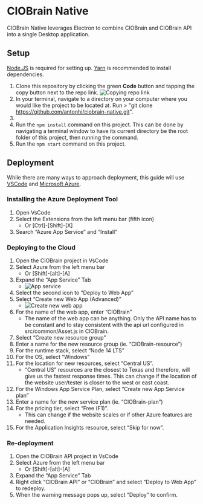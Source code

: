 # CIOBrain Native

CIOBrain Native leverages Electron to combine CIOBrain and CIOBrain API into a single Desktop application. 

## Setup

[Node.JS](https://nodejs.org/) is required for setting up.
[Yarn](https://classic.yarnpkg.com/lang/en/docs/install/) is recommended to install dependencies.

1. Clone this repository by clicking the green **Code** button and tapping the copy button next to the repo link.
![Copying repo link](https://i.imgur.com/ECjo66R.png)
2. In your terminal, navigate to a directory on your computer where you would like the project to be located at. Run > "git clone https://github.com/antonhi/ciobrain-native.git".
3. 
4. Run the `npm install` command on this project. This can be done by navigating a terminal window to have its current directory be the root folder of this project, then running the command.
5. Run the `npm start` command on this project.

## Deployment

While there are many ways to approach deployment, this guide will use [VSCode](https://code.visualstudio.com/) and [Microsoft Azure](https://azure.microsoft.com/).

### Installing the Azure Deployment Tool

1. Open VsCode
2. Select the Extensions from the left menu bar (fifth icon)
	- Or [Ctrl]-[Shift]-[X]
3. Search “Azure App Service” and “Install”

### Deploying to the Cloud
1. Open the CIOBrain project in VsCode
2. Select Azure from the left menu bar 
	- Or [Shift]-[alt]-[A]
3. Expand the “App Service” Tab
	- ![App service](https://i.imgur.com/wSQK4BG.png)
4. Select the second icon to “Deploy to Web App”
5. Select “Create new Web App (Advanced)”
	- ![Create new web app](https://i.imgur.com/FHPOTDo.png)
6. For the name of the web app, enter “CIOBrain”
	- The name of the web app can be anything. Only the API name has to be constant and to stay consistent with the api url configured in src/common/Asset.js in CIOBrain.   
7. Select “Create new resource group”
8. Enter a name for the new resource group (ie. “CIOBrain-resource”)
9. For the runtime stack, select “Node 14 LTS”
10. For the OS, select “Windows”
11. For the location for new resources, select “Central US”.
	- “Central US” resources are the closest to Texas and therefore, will give us the fastest response times. This can change if the location of the website user/tester is closer to the west or east coast.  
12. For the Windows App Service Plan, select “Create new App Service plan”
13. Enter a name for the new service plan (ie. “CIOBrain-plan”)
14. For the pricing tier, select “Free (F1)”.
	- This can change if the website scales or if other Azure features are needed.
15. For the Application Insights resource, select “Skip for now”. 

### Re-deployment
1. Open the CIOBrain API project in VsCode
2. Select Azure from the left menu bar 
	- Or [Shift]-[alt]-[A]
3. Expand the “App Service” Tab
4. Right click “CIOBrain API” or “CIOBrain”  and select “Deploy to Web App” to redeploy. 
5. When the warning message pops up, select “Deploy” to confirm.
